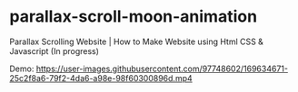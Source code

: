 # parallax-scroll-moon-animation
Parallax Scrolling Website | How to Make Website using Html CSS &amp; Javascript (In progress)

Demo: https://user-images.githubusercontent.com/97748602/169634671-25c2f8a6-79f2-4da6-a98e-98f60300896d.mp4
